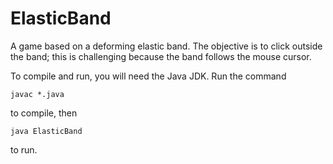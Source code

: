 # ElasticBand

A game based on a deforming elastic band. The objective is to click outside the band; this is challenging because the band follows the mouse cursor.

To compile and run, you will need the Java JDK. Run the command 
 
```javac *.java``` 
 
to compile, then 
 
```java ElasticBand``` 
 
to run.
